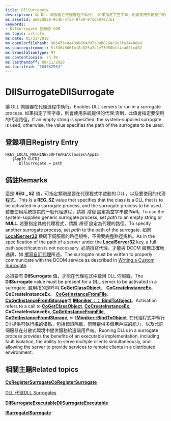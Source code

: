 ```yaml
---
title: DllSurrogate
description: 讓 DLL 伺服器在代理進程中執行。 如果指定了空字串，則會使用系統提供的代理;否則，此值會指定要使用的代理路徑。
ms.assetid: ae02d828-9cdb-4faa-8fa9-971da97e27b1
keywords:
- DllSurrogate 登錄值 COM
ms.topic: article
ms.date: 05/31/2018
ms.openlocfilehash: 9854f3c4e4390d64d97c8ab829ac2e7fe34488e6
ms.sourcegitcommit: 5f33645661bf8c825a7a2e73950b1f4ea0f1cd82
ms.translationtype: MT
ms.contentlocale: zh-TW
ms.lasthandoff: 08/21/2020
ms.locfileid: "104382954"
---
```

# <a name="dllsurrogate"></a><span data-ttu-id="38bc1-105">DllSurrogate</span><span class="sxs-lookup"><span data-stu-id="38bc1-105">DllSurrogate</span></span>

<span data-ttu-id="38bc1-106">讓 DLL 伺服器在代理進程中執行。</span><span class="sxs-lookup"><span data-stu-id="38bc1-106">Enables DLL servers to run in a surrogate process.</span></span> <span data-ttu-id="38bc1-107">如果指定了空字串，則會使用系統提供的代理;否則，此值會指定要使用的代理路徑。</span><span class="sxs-lookup"><span data-stu-id="38bc1-107">If an empty string is specified, the system-supplied surrogate is used; otherwise, the value specifies the path of the surrogate to be used.</span></span>

## <a name="registry-entry"></a><span data-ttu-id="38bc1-108">登錄項目</span><span class="sxs-lookup"><span data-stu-id="38bc1-108">Registry Entry</span></span>

```
HKEY_LOCAL_MACHINE\SOFTWARE\Classes\AppID
   {AppID_GUID}
      DllSurrogate = path
```

## <a name="remarks"></a><span data-ttu-id="38bc1-109">備註</span><span class="sxs-lookup"><span data-stu-id="38bc1-109">Remarks</span></span>

<span data-ttu-id="38bc1-110">這是 **REG \_ SZ** 值，可指定類別是要在代理程式中啟動的 DLL，以及要使用的代理程式。</span><span class="sxs-lookup"><span data-stu-id="38bc1-110">This is a **REG\_SZ** value that specifies that the class is a DLL that is to be activated in a surrogate process, and the surrogate process to be used.</span></span> <span data-ttu-id="38bc1-111">若要使用系統提供的一般代理進程，請將 *路徑* 設定為空字串或 **Null**。</span><span class="sxs-lookup"><span data-stu-id="38bc1-111">To use the system-supplied generic surrogate process, set *path* to an empty string or **NULL**.</span></span> <span data-ttu-id="38bc1-112">若要指定其他代理程式，請將 *路徑* 設定為代理的路徑。</span><span class="sxs-lookup"><span data-stu-id="38bc1-112">To specify another surrogate process, set *path* to the path of the surrogate.</span></span> <span data-ttu-id="38bc1-113">如同 [**LocalServer32**](localserver32.md) 機碼下伺服器的路徑規格，不需要完整路徑規格。</span><span class="sxs-lookup"><span data-stu-id="38bc1-113">As in the specification of the path of a server under the [**LocalServer32**](localserver32.md) key, a full path specification is not necessary.</span></span> <span data-ttu-id="38bc1-114">必須撰寫代理，才能與 DCOM 服務正確地通訊，如 [撰寫自訂代理](writing-a-custom-surrogate.md)所述。</span><span class="sxs-lookup"><span data-stu-id="38bc1-114">The surrogate must be written to properly communicate with the DCOM service as described in [Writing a Custom Surrogate](writing-a-custom-surrogate.md).</span></span>

<span data-ttu-id="38bc1-115">必須要有 **DllSurrogate** 值，才能在代理程式中啟用 DLL 伺服器。</span><span class="sxs-lookup"><span data-stu-id="38bc1-115">The **DllSurrogate** value must be present for a DLL server to be activated in a surrogate.</span></span> <span data-ttu-id="38bc1-116">啟用指的是呼叫 [**CoGetClassObject**](/windows/desktop/api/combaseapi/nf-combaseapi-cogetclassobject)、 [**CoCreateInstanceEx**](/windows/desktop/api/combaseapi/nf-combaseapi-cocreateinstanceex)、 **CoCreateInstanceEx**、 [**CoGetInstanceFromFile**](/windows/desktop/api/Objbase/nf-objbase-cogetinstancefromfile)、 [**CoGetInstanceFromIStorage**](/windows/desktop/api/Objbase/nf-objbase-cogetinstancefromistorage)或 [**IMoniker：： BindToObject**](/windows/desktop/api/ObjIdl/nf-objidl-imoniker-bindtoobject)。</span><span class="sxs-lookup"><span data-stu-id="38bc1-116">Activation refers to a call to [**CoGetClassObject**](/windows/desktop/api/combaseapi/nf-combaseapi-cogetclassobject), [**CoCreateInstanceEx**](/windows/desktop/api/combaseapi/nf-combaseapi-cocreateinstanceex), **CoCreateInstanceEx**, [**CoGetInstanceFromFile**](/windows/desktop/api/Objbase/nf-objbase-cogetinstancefromfile), [**CoGetInstanceFromIStorage**](/windows/desktop/api/Objbase/nf-objbase-cogetinstancefromistorage), or [**IMoniker::BindToObject**](/windows/desktop/api/ObjIdl/nf-objidl-imoniker-bindtoobject).</span></span> <span data-ttu-id="38bc1-117">在代理程式中執行 Dll 提供可執行檔的優點，包括錯誤隔離、同時提供多個用戶端的能力，以及允許伺服器在分散式環境中提供服務給遠端用戶端。</span><span class="sxs-lookup"><span data-stu-id="38bc1-117">Running DLLs in a surrogate process provides the benefits of an executable implementation, including fault isolation, the ability to serve multiple clients simultaneously, and allowing the server to provide services to remote clients in a distributed environment.</span></span>

## <a name="related-topics"></a><span data-ttu-id="38bc1-118">相關主題</span><span class="sxs-lookup"><span data-stu-id="38bc1-118">Related topics</span></span>

<dl> <dt>

[<span data-ttu-id="38bc1-119">**CoRegisterSurrogate**</span><span class="sxs-lookup"><span data-stu-id="38bc1-119">**CoRegisterSurrogate**</span></span>](/windows/desktop/api/combaseapi/nf-combaseapi-coregistersurrogate)
</dt> <dt>

[<span data-ttu-id="38bc1-120">DLL 代理</span><span class="sxs-lookup"><span data-stu-id="38bc1-120">DLL Surrogates</span></span>](dll-surrogates.md)
</dt> <dt>

[<span data-ttu-id="38bc1-121">**DllSurrogateExecutable**</span><span class="sxs-lookup"><span data-stu-id="38bc1-121">**DllSurrogateExecutable**</span></span>](dllsurrogateexecutable.md)
</dt> <dt>

[<span data-ttu-id="38bc1-122">**ISurrogate**</span><span class="sxs-lookup"><span data-stu-id="38bc1-122">**ISurrogate**</span></span>](/windows/win32/api/objidlbase/nn-objidlbase-isurrogate)
</dt> </dl>

 

 